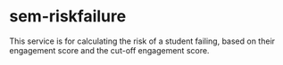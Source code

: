 # sem-riskfailure

This service is for calculating the risk of a student failing, based on their engagement score and the cut-off engagement score.